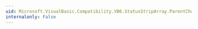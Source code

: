 ```yaml
---
uid: Microsoft.VisualBasic.Compatibility.VB6.StatusStripArray.ParentChanged
internalonly: False
---
```

